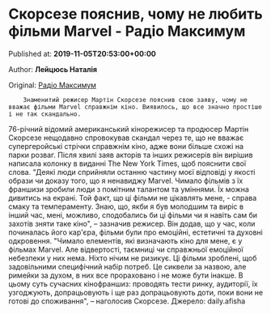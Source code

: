 
# Скорсезе пояснив, чому не любить фільми Marvel - Радіо Максимум

Published at: **2019-11-05T20:53:00+00:00**

Author: **Лейцюсь Наталія**

Original: [Радіо Максимум](https://maximum.fm/skorseze-poyasniv-chomu-ne-lyubit-filmi-marvel_n169121)


        Знаменитий режисер Мартін Скорсезе пояснив свою заяву, чому не вважає фільми Marvel справжнім кіно. Виявилось, що все значно простіше і не так скандально.
      
76-річний відомий американський кінорежисер та продюсер Мартін Скорсезе нещодавно спровокував скандал через те, що не вважає супергеройські стрічки справжнім кіно, адже вони більше схожі на парки розваг. Після хвилі заяв акторів та інших режисерів він вирішив написала колонку в виданні The New York Times, щоб пояснити свої слова.
"Деякі люди сприйняли останню частину моєї відповіді у якості образи чи доказу того, що я ненавиджу Marvel. Чимало фільмів з їх франшизи зробили люди з помітним талантом та уміннями. Їх можна дивитись на екрані. Той факт, що ці фільми не цікавлять мене, - справа смаку та темпераменту. Знаю, що, якби я був молодшим та виріс в інший час, мені, можливо, сподобались би ці фільми чи я навіть сам би захотів зняти таке кіно", – зазначив режисер.
Він додав, що у час, коли починалась його кар'єра, фільми були про емоційні, естетичні та духовні одкровення.
"Чимало елементів, які визначають кіно для мене, є у фільмах Marvel. Але відвертості, таємниці чи справжньої емоційної небезпеки у них нема. Ніхто нічим не ризикує. Ці фільми зроблені, щоб задовільними специфічний набір потреб. Це сиквели за назвою, але римейки за духом, в них все прораховано і не може бути інакше. В цьому суть сучасних кінофраншиз: проводять тести ринку, аудиторії, їх узгоджують, допрацьовують і ще раз допрацьовують доти, поки вони не готові до споживання", – наголосив Скорсезе.
Джерело: daily.afisha
